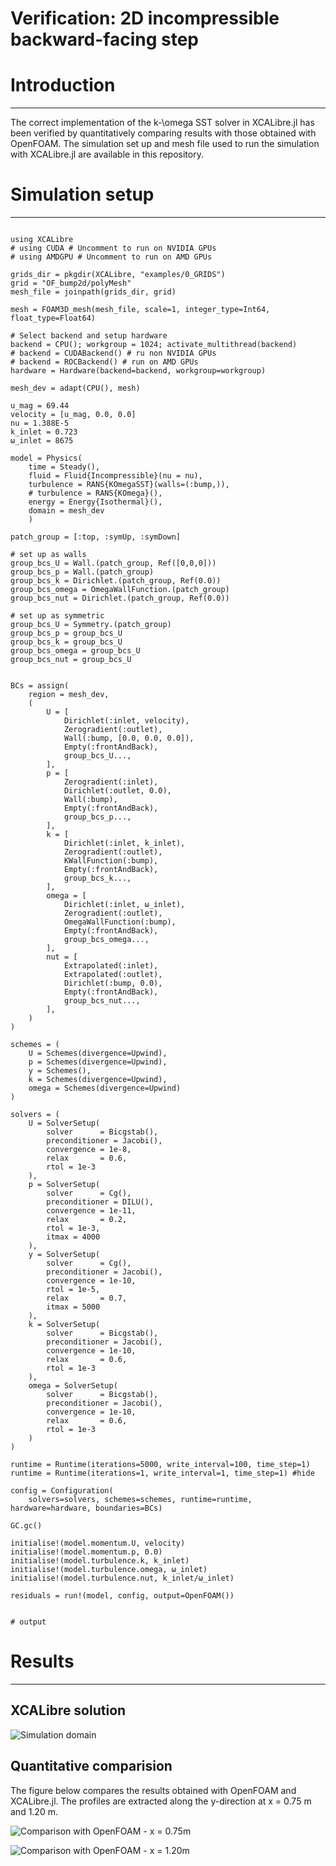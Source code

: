# Verification: 2D incompressible backward-facing step

# Introduction
---

The correct implementation of the k-\omega SST solver in XCALibre.jl has been verified by quantitatively comparing results with those obtained with OpenFOAM. The simulation set up and mesh file used to run the simulation with XCALibre.jl are available in this repository.

# Simulation setup
---

```jldoctest;  filter = r".*"s => s"", output = false

using XCALibre
# using CUDA # Uncomment to run on NVIDIA GPUs
# using AMDGPU # Uncomment to run on AMD GPUs

grids_dir = pkgdir(XCALibre, "examples/0_GRIDS")
grid = "OF_bump2d/polyMesh"
mesh_file = joinpath(grids_dir, grid)

mesh = FOAM3D_mesh(mesh_file, scale=1, integer_type=Int64, float_type=Float64)

# Select backend and setup hardware
backend = CPU(); workgroup = 1024; activate_multithread(backend)
# backend = CUDABackend() # ru non NVIDIA GPUs
# backend = ROCBackend() # run on AMD GPUs
hardware = Hardware(backend=backend, workgroup=workgroup)

mesh_dev = adapt(CPU(), mesh)

u_mag = 69.44
velocity = [u_mag, 0.0, 0.0]
nu = 1.388E-5
k_inlet = 0.723
ω_inlet = 8675

model = Physics(
    time = Steady(),
    fluid = Fluid{Incompressible}(nu = nu),
    turbulence = RANS{KOmegaSST}(walls=(:bump,)),
    # turbulence = RANS{KOmega}(),
    energy = Energy{Isothermal}(),
    domain = mesh_dev
    )

patch_group = [:top, :symUp, :symDown]

# set up as walls
group_bcs_U = Wall.(patch_group, Ref([0,0,0]))
group_bcs_p = Wall.(patch_group)
group_bcs_k = Dirichlet.(patch_group, Ref(0.0))
group_bcs_omega = OmegaWallFunction.(patch_group)
group_bcs_nut = Dirichlet.(patch_group, Ref(0.0))

# set up as symmetric
group_bcs_U = Symmetry.(patch_group)
group_bcs_p = group_bcs_U
group_bcs_k = group_bcs_U
group_bcs_omega = group_bcs_U
group_bcs_nut = group_bcs_U


BCs = assign(
    region = mesh_dev,
    (
        U = [
            Dirichlet(:inlet, velocity),
            Zerogradient(:outlet),
            Wall(:bump, [0.0, 0.0, 0.0]),
            Empty(:frontAndBack),
            group_bcs_U...,
        ],
        p = [
            Zerogradient(:inlet),
            Dirichlet(:outlet, 0.0),
            Wall(:bump),
            Empty(:frontAndBack),
            group_bcs_p...,
        ],
        k = [
            Dirichlet(:inlet, k_inlet),
            Zerogradient(:outlet),
            KWallFunction(:bump),
            Empty(:frontAndBack),
            group_bcs_k...,
        ],
        omega = [
            Dirichlet(:inlet, ω_inlet),
            Zerogradient(:outlet),
            OmegaWallFunction(:bump),
            Empty(:frontAndBack),
            group_bcs_omega...,
        ],
        nut = [
            Extrapolated(:inlet),
            Extrapolated(:outlet),
            Dirichlet(:bump, 0.0),
            Empty(:frontAndBack),
            group_bcs_nut...,
        ],
    )
)

schemes = (
    U = Schemes(divergence=Upwind),
    p = Schemes(divergence=Upwind),
    y = Schemes(),
    k = Schemes(divergence=Upwind),
    omega = Schemes(divergence=Upwind)
)

solvers = (
    U = SolverSetup(
        solver      = Bicgstab(),
        preconditioner = Jacobi(),
        convergence = 1e-8,
        relax       = 0.6,
        rtol = 1e-3
    ),
    p = SolverSetup(
        solver      = Cg(),
        preconditioner = DILU(),
        convergence = 1e-11,
        relax       = 0.2,
        rtol = 1e-3,
        itmax = 4000
    ),
    y = SolverSetup(
        solver      = Cg(),
        preconditioner = Jacobi(),
        convergence = 1e-10,
        rtol = 1e-5,
        relax       = 0.7,
        itmax = 5000
    ),
    k = SolverSetup(
        solver      = Bicgstab(),
        preconditioner = Jacobi(),
        convergence = 1e-10,
        relax       = 0.6,
        rtol = 1e-3
    ),
    omega = SolverSetup(
        solver      = Bicgstab(),
        preconditioner = Jacobi(), 
        convergence = 1e-10,
        relax       = 0.6,
        rtol = 1e-3
    )
)

runtime = Runtime(iterations=5000, write_interval=100, time_step=1)
runtime = Runtime(iterations=1, write_interval=1, time_step=1) #hide

config = Configuration(
    solvers=solvers, schemes=schemes, runtime=runtime, hardware=hardware, boundaries=BCs)

GC.gc()

initialise!(model.momentum.U, velocity)
initialise!(model.momentum.p, 0.0)
initialise!(model.turbulence.k, k_inlet)
initialise!(model.turbulence.omega, ω_inlet)
initialise!(model.turbulence.nut, k_inlet/ω_inlet)

residuals = run!(model, config, output=OpenFOAM())


# output

```

# Results
---

## XCALibre solution

![Simulation domain](figures/07/flowfield.png)

## Quantitative comparision

The figure below compares the results obtained with OpenFOAM and XCALibre.jl. The profiles are extracted along the y-direction at x = 0.75 m and 1.20 m. 

![Comparison with OpenFOAM - x = 0.75m](figures/07/075_2dbump_case.png)

![Comparison with OpenFOAM - x = 1.20m](figures/07/120_2dbump_case.png)